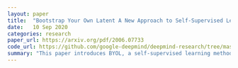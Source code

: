 ```yaml
---
layout: paper
title:  "Bootstrap Your Own Latent A New Approach to Self-Supervised Learning"
date:   10 Sep 2020
categories: research
paper_url: https://arxiv.org/pdf/2006.07733
code_url: https://github.com/google-deepmind/deepmind-research/tree/master/byol
summary: "This paper introduces BYOL, a self-supervised learning method that does not need negative pairs. BYOL uses a teacher student pair of networks, where the teacher is the EMA of the student. The teacher and student are given two differently augmented versionos the input, and the loss is the cross entropy difference between the outputs."
---
```


